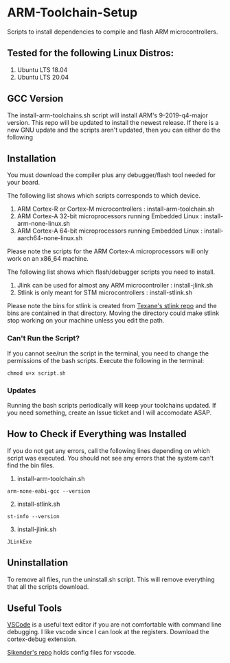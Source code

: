 # ARM-Toolchain-Setup
Scripts to install dependencies to compile and flash ARM microcontrollers.

## Tested for the following Linux Distros:
1. Ubuntu LTS 18.04
2. Ubuntu LTS 20.04

## GCC Version
The install-arm-toolchains.sh script will install ARM's 9-2019-q4-major version. This repo will be updated to install the newest release. If there is a new GNU update and the scripts aren't updated, then you can either do the following

## Installation
You must download the compiler plus any debugger/flash tool needed for your board.

The following list shows which scripts corresponds to which device.
1. ARM Cortex-R or Cortex-M microcontrollers : install-arm-toolchain.sh
2. ARM Cortex-A 32-bit microprocessors running Embedded Linux : install-arm-none-linux.sh
3. ARM Cortex-A 64-bit microprocessors running Embedded Linux : install-aarch64-none-linux.sh

Please note the scripts for the ARM Cortex-A microprocessors will only work on an x86_64 machine.

The following list shows which flash/debugger scripts you need to install.
1. Jlink can be used for almost any ARM microcontroller : install-jlink.sh
2. Stlink is only meant for STM microcontrollers : install-stlink.sh

Please note the bins for stlink is created from [Texane's stlink repo](https://github.com/texane/stlink) and the bins are contained in that directory. Moving the directory could make stlink stop working on your machine unless you edit the path.

### Can't Run the Script?
If you cannot see/run the script in the terminal, you need to change the permissions of the bash scripts. Execute the following in the terminal:
```
chmod u+x script.sh
```

### Updates
Running the bash scripts periodically will keep your toolchains updated. If you need something, create an Issue ticket and I will accomodate ASAP.

## How to Check if Everything was Installed
If you do not get any errors, call the following lines depending on which script was executed. You should not see any errors that the system can't find the bin files.
1. install-arm-toolchain.sh
```
arm-none-eabi-gcc --version
```
2. install-stlink.sh
```
st-info --version
```
3. install-jlink.sh
```
JLinkExe
```

## Uninstallation
To remove all files, run the uninstall.sh script. This will remove everything that all the scripts download.

## Useful Tools
[VSCode](https://code.visualstudio.com/) is a useful text editor if you are not comfortable with command line debugging. I like vscode since I can look at the registers. Download the cortex-debug extension.

[Sikender's repo](https://github.com/kendiser5000/Visual-Studio-Code-Config-Microcontrollers) holds config files for vscode.